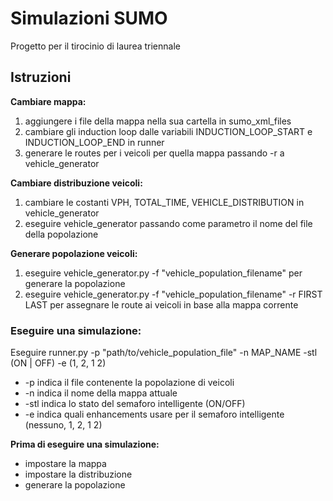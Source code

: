 # Simulazioni SUMO
Progetto per il tirocinio di laurea triennale

## Istruzioni

**Cambiare mappa:**
1. aggiungere i file della mappa nella sua cartella in sumo_xml_files
2. cambiare gli induction loop dalle variabili INDUCTION_LOOP_START e INDUCTION_LOOP_END in runner
3. generare le routes per i veicoli per quella mappa passando -r a vehicle_generator

**Cambiare distribuzione veicoli:**
1. cambiare le costanti VPH, TOTAL_TIME, VEHICLE_DISTRIBUTION in vehicle_generator
2. eseguire vehicle_generator passando come parametro il nome del file della popolazione

**Generare popolazione veicoli:**
1. eseguire vehicle_generator.py -f "vehicle_population_filename" per generare la popolazione
2. eseguire vehicle_generator.py -f "vehicle_population_filename" -r FIRST LAST per assegnare le route ai veicoli in base alla mappa corrente

### Eseguire una simulazione:

Eseguire runner.py -p "path/to/vehicle_population_file" -n MAP_NAME -stl (ON | OFF) -e (1, 2, 1 2)
   - -p indica il file contenente la popolazione di veicoli
   - -n indica il nome della mappa attuale
   - -stl indica lo stato del semaforo intelligente (ON/OFF)
   - -e indica quali enhancements usare per il semaforo intelligente (nessuno, 1, 2, 1 2)

**Prima di eseguire una simulazione:**
- impostare la mappa
- impostare la distribuzione
- generare la popolazione